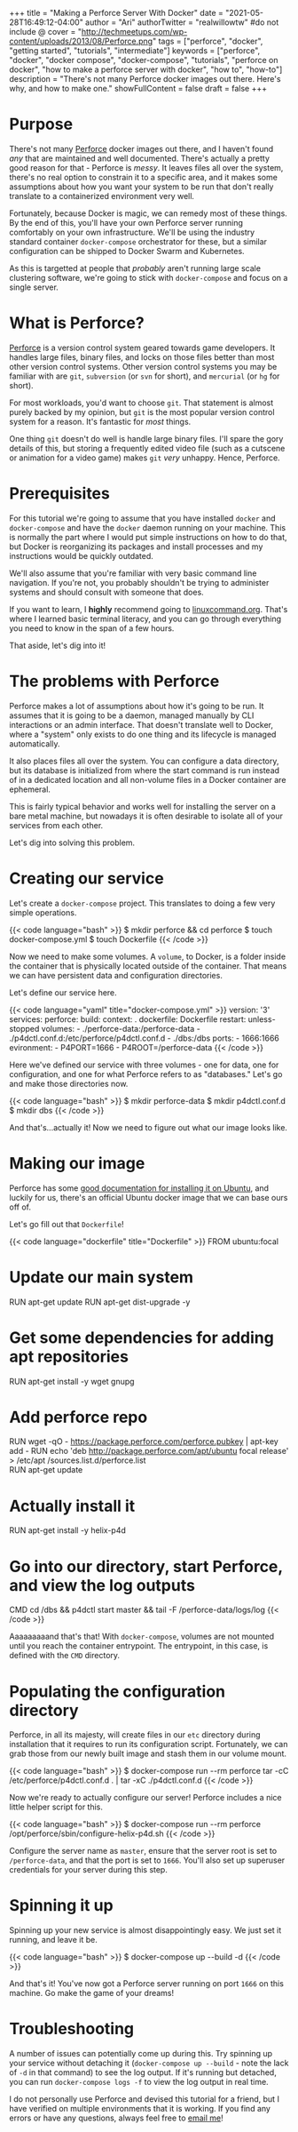 +++
title = "Making a Perforce Server With Docker"
date = "2021-05-28T16:49:12-04:00"
author = "Ari"
authorTwitter = "realwillowtw" #do not include @
cover = "http://techmeetups.com/wp-content/uploads/2013/08/Perforce.png"
tags = ["perforce", "docker", "getting started", "tutorials", "intermediate"]
keywords = ["perforce", "docker", "docker compose", "docker-compose", "tutorials", "perforce on docker", "how to make a perforce server with docker", "how to", "how-to"]
description = "There's not many Perforce docker images out there. Here's why, and how to make one."
showFullContent = false
draft = false
+++

# Purpose

There's not many [Perforce](https://www.perforce.com/) docker images out there, and I haven't found _any_ that are maintained and well documented. There's actually a pretty good reason for that - Perforce is _messy_. It leaves files all over the system, there's no real option to constrain it to a specific area, and it makes some assumptions about how you want your system to be run that don't really translate to a containerized environment very well.

Fortunately, because Docker is magic, we can remedy most of these things. By the end of this, you'll have your own Perforce server running comfortably on your own infrastructure. We'll be using the industry standard container `docker-compose` orchestrator for these, but a similar configuration can be shipped to Docker Swarm and Kubernetes.

As this is targetted at people that *probably* aren't running large scale clustering software, we're going to stick with `docker-compose` and focus on a single server.

# What is Perforce?

[Perforce](https://www.perforce.com/) is a version control system geared towards game developers. It handles large files, binary files, and locks on those files better than most other version control systems. Other version control systems you may be familiar with are `git`, `subversion` (or `svn` for short), and `mercurial` (or `hg` for short).

For most workloads, you'd want to choose `git`. That statement is almost purely backed by my opinion, but `git` is the most popular version control system for a reason. It's fantastic for _most_ things.

One thing `git` doesn't do well is handle large binary files. I'll spare the gory details of this, but storing a frequently edited video file (such as a cutscene or animation for a video game) makes `git` _very_ unhappy. Hence, Perforce.

# Prerequisites

For this tutorial we're going to assume that you have installed `docker` and `docker-compose` and have the `docker` daemon running on your machine. This is normally the part where I would put simple instructions on how to do that, but Docker is reorganizing its packages and install processes and my instructions would be quickly outdated.

We'll also assume that you're familiar with very basic command line navigation. If you're not, you probably shouldn't be trying to administer systems and should consult with someone that does.

If you want to learn, I **highly** recommend going to [linuxcommand.org](https://linuxcommand.org/). That's where I learned basic terminal literacy, and you can go through everything you need to know in the span of a few hours.

That aside, let's dig into it!

# The problems with Perforce

Perforce makes a lot of assumptions about how it's going to be run. It assumes that it is going to be a daemon, managed manually by CLI interactions or an admin interface. That doesn't translate well to Docker, where a "system" only exists to do one thing and its lifecycle is managed automatically.

It also places files all over the system. You can configure a data directory, but its database is initialized from where the start command is run instead of in a dedicated location and all non-volume files in a Docker container are ephemeral.

This is fairly typical behavior and works well for installing the server on a bare metal machine, but nowadays it is often desirable to isolate all of your services from each other.

Let's dig into solving this problem.

# Creating our service

Let's create a `docker-compose` project. This translates to doing a few very simple operations.

{{< code language="bash" >}}
$ mkdir perforce && cd perforce
$ touch docker-compose.yml
$ touch Dockerfile
{{< /code >}}

Now we need to make some volumes. A `volume`, to Docker, is a folder inside the container that is physically located outside of the container. That means we can have persistent data and configuration directories.

Let's define our service here.

{{< code language="yaml" title="docker-compose.yml" >}}
version: '3'
services:
  perforce:
    build:
      context: .
      dockerfile: Dockerfile
    restart: unless-stopped
    volumes:
      - ./perforce-data:/perforce-data
      - ./p4dctl.conf.d:/etc/perforce/p4dctl.conf.d
	  - ./dbs:/dbs
    ports:
      - 1666:1666
	evironment:
	  - P4PORT=1666
	  - P4ROOT=/perforce-data
{{< /code >}}

Here we've defined our service with three volumes - one for data, one for configuration, and one for what Perforce refers to as "databases." Let's go and make those directories now.

{{< code language="bash" >}}
$ mkdir perforce-data
$ mkdir p4dctl.conf.d
$ mkdir dbs
{{< /code >}}

And that's...actually it! Now we need to figure out what our image looks like.

# Making our image

Perforce has some [good documentation for installing it on Ubuntu](https://www.perforce.com/perforce/doc.current/manuals/p4sag/Content/P4SAG/install.linux.packages.install.html), and luckily for us, there's an official Ubuntu docker image that we can base ours off of.

Let's go fill out that `Dockerfile`!

{{< code language="dockerfile" title="Dockerfile" >}}
FROM ubuntu:focal

# Update our main system
RUN apt-get update
RUN apt-get dist-upgrade -y

# Get some dependencies for adding apt repositories
RUN apt-get install -y wget gnupg

# Add perforce repo
RUN wget -qO - https://package.perforce.com/perforce.pubkey | apt-key add -
RUN echo 'deb http://package.perforce.com/apt/ubuntu focal release' > /etc/apt
/sources.list.d/perforce.list                                                
RUN apt-get update

# Actually install it
RUN apt-get install -y helix-p4d

# Go into our directory, start Perforce, and view the log outputs
CMD cd /dbs && p4dctl start master && tail -F /perforce-data/logs/log
{{< /code >}}

Aaaaaaaaand that's that! With `docker-compose`, volumes are not mounted until you reach the container entrypoint. The entrypoint, in this case, is defined with the `CMD` directory.

# Populating the configuration directory

Perforce, in all its majesty, will create files in our `etc` directory during installation that it requires to run its configuration script. Fortunately, we can grab those from our newly built image and stash them in our volume mount.

{{< code language="bash" >}}
$ docker-compose run --rm perforce tar -cC /etc/perforce/p4dctl.conf.d . | tar -xC ./p4dctl.conf.d
{{< /code >}}

Now we're ready to actually configure our server! Perforce includes a nice little helper script for this.

{{< code language="bash" >}}
$ docker-compose run --rm perforce /opt/perforce/sbin/configure-helix-p4d.sh
{{< /code >}}

Configure the server name as `master`, ensure that the server root is set to `/perforce-data`, and that the port is set to `1666`. You'll also set up superuser credentials for your server during this step.

# Spinning it up

Spinning up your new service is almost disappointingly easy. We just set it running, and leave it be.

{{< code language="bash" >}}
$ docker-compose up --build -d
{{< /code >}}

And that's it! You've now got a Perforce server running on port `1666` on this machine. Go make the game of your dreams!

# Troubleshooting

A number of issues can potentially come up during this. Try spinning up your service without detaching it (`docker-compose up --build` - note the lack of `-d` in that command) to see the log output. If it's running but detached, you can run `docker-compose logs -f` to view the log output in real time.

I do not personally use Perforce and devised this tutorial for a friend, but I have verified on multiple environments that it is working. If you find any errors or have any questions, always feel free to [email me](/contact)!
